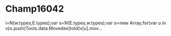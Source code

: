 # Champ16042
i=N(w.types,E.types);var s=N(E.types,w.types);var o=new Array;for(var u in v)o.push(Tools.data.Movedex[toId(v[u].mov…
